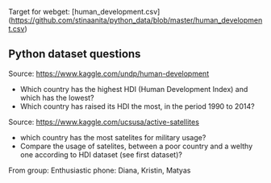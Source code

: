 Target for webget: [human_development.csv] (https://github.com/stinaanita/python_data/blob/master/human_development.csv)


## Python dataset questions


Source: https://www.kaggle.com/undp/human-development
*	Which country has the highest HDI (Human Development Index) and which has the lowest? 
* Which country has raised its HDI the most, in the period 1990 to 2014?


Source: https://www.kaggle.com/ucsusa/active-satellites
* which country has the most satelites for military usage?
* Compare the usage of satelites, between a poor country and a welthy one according to HDI dataset (see first dataset)?

From group: Enthusiastic phone: Diana, Kristin, Matyas


